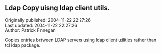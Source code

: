 ## Ldap Copy uisng ldap client utils.  
Originally published: 2004-11-22 22:27:26  
Last updated: 2004-11-22 22:27:26  
Author: Patrick Finnegan  
  
Copies entries between LDAP servers using ldap client utilities rather than tcl ldap package.